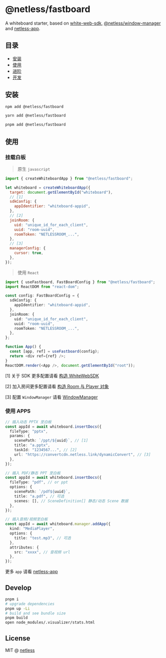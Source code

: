 # @netless/fastboard

A whiteboard starter, based on [white-web-sdk](https://www.npmjs.com/package/white-web-sdk), [@netless/window-manager](https://www.npmjs.com/package/@netless/window-manager)
and [netless-app](https://github.com/netless-io/netless-app).

## 目录

- [安装](#install)
- [使用](#usage)
- [进阶](./docs/advanced.md)
- [开发](#开发)

<h2 id="install">安装</h2>

```bash
npm add @netless/fastboard
```

```bash
yarn add @netless/fastboard
```

```bash
pnpm add @netless/fastboard
```

<h2 id="usage">使用</h2>

<h3 id="mount-whiteboard">挂载白板</h3>

> 原生 `javascript`

```js
import { createWhiteboardApp } from "@netless/fastboard";

let whiteboard = createWhiteboardApp({
  target: document.getElementById("whiteboard"),
  // [1]
  sdkConfig: {
    appIdentifier: "whiteboard-appid",
  },
  // [2]
  joinRoom: {
    uid: "unique_id_for_each_client",
    uuid: "room-uuid",
    roomToken: "NETLESSROOM_...",
  },
  // [3]
  managerConfig: {
    cursor: true,
  },
});
```

> 使用 `React`

```typescript
import { useFastboard, FastBoardConfig } from "@netless/fastboard";
import ReactDOM from "react-dom";

const config: FastBoardConfig = {
  sdkConfig: {
    appIdentifier: "whiteboard-appid",
  },
  joinRoom: {
    uid: "unique_id_for_each_client",
    uuid: "room-uuid",
    roomToken: "NETLESSROOM_...",
  },
};

function App() {
  const [app, ref] = useFastboard(config);
  return <div ref={ref} />;
}
ReactDOM.render(<App />, document.getElementById("root"));
```

[1] 关于 SDK 更多配置请看 [构造 WhiteWebSDK](https://developer.netless.link/javascript-zh/home/construct-white-web-sdk)

[2] 加入房间更多配置请看 [构造 Room 与 Player 对象](https://developer.netless.link/javascript-zh/home/construct-room-and-player)

[3] 配置 `WindowManager` 请看 [WindowManager](https://github.com/netless-io/window-manager#mount)

### 使用 APPS

```typescript
// 插入动态 PPTX 至白板
const appId = await whiteboard.insertDocs({
  fileType: "pptx",
  params: {
    scenePath: `/ppt/${uuid}`, // [1]
    title: "a.pptx",
    taskId: "1234567...", // [2]
    url: "https://convertcdn.netless.link/dynamicConvert", // [3]
  },
});

// 插入 PDF/静态 PPT 至白板
const appId = await whiteboard.insertDocs({
  fileType: "pdf", // or ppt
  options: {
    scenePath: `/pdf${uuid}`,
    title: "a.pdf", // 可选
    scenes: [], // SceneDefinition[] 静态/动态 Scene 数据
  },
});

// 插入音频/视频至白板
const appId = await whiteboard.manager.addApp({
  kind: "MediaPlayer",
  options: {
    title: "test.mp3", // 可选
  },
  attributes: {
    src: "xxxx", // 音视频 url
  },
});
```

更多 `app` 请看 [netless-app](#https://github.com/netless-io/netless-app)

## Develop

```bash
pnpm i
# upgrade dependencies
pnpm up -Li
# build and see bundle size
pnpm build
open node_modules/.visualizer/stats.html
```

## License

MIT @ [netless](https://github.com/netless-io)

